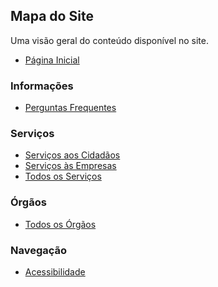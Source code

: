 Mapa do Site
---
Uma visão geral do conteúdo disponível no site. 

- [Página Inicial](/)

### Informações

- [Perguntas Frequentes](/conteudo/perguntas-frequentes)

### Serviços

- [Serviços aos Cidadãos](/publico-alvo/servicos-aos-cidadaos)
- [Serviços às Empresas](/publico-alvo/servicos-as-empresas)
- [Todos os Serviços](/servicos)

### Órgãos

- [Todos os Órgãos](/orgaos)

### Navegação

- [Acessibilidade](/conteudo/acessibilidade)